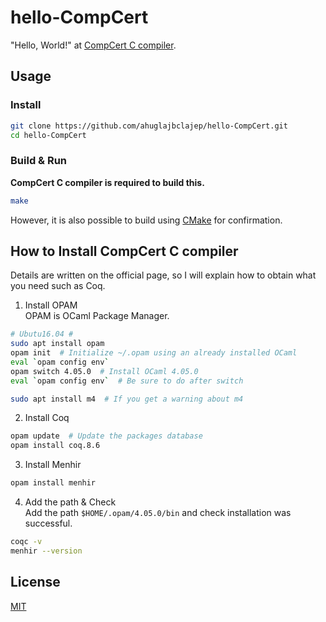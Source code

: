 # hello-CompCert
"Hello, World!" at [CompCert C compiler](https://github.com/AbsInt/CompCert).

## Usage
### Install
```sh
git clone https://github.com/ahuglajbclajep/hello-CompCert.git
cd hello-CompCert
```

### Build & Run
**CompCert C compiler is required to build this.**
```sh
make
```

However, it is also possible to build using [CMake](https://github.com/Kitware/CMake) for confirmation.

## How to Install CompCert C compiler
Details are written on the official page, so I will explain how to obtain what you need such as Coq.

1. Install OPAM  
OPAM is OCaml Package Manager.
```sh
# Ubutu16.04 #
sudo apt install opam
opam init  # Initialize ~/.opam using an already installed OCaml
eval `opam config env`
opam switch 4.05.0  # Install OCaml 4.05.0
eval `opam config env`  # Be sure to do after switch

sudo apt install m4  # If you get a warning about m4
```

2. Install Coq
```sh
opam update  # Update the packages database
opam install coq.8.6
```

3. Install Menhir
```sh
opam install menhir
```

4. Add the path & Check  
Add the path `$HOME/.opam/4.05.0/bin` and check installation was successful.
```sh
coqc -v
menhir --version
```

## License
[MIT](LICENSE)
